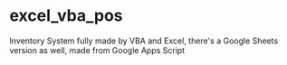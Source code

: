 # excel_vba_pos
Inventory System fully made by VBA and Excel, there's a Google Sheets version as well, made from Google Apps Script

